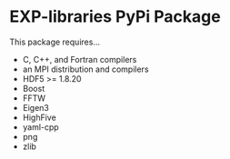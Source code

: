 # EXP-libraries PyPi Package

This package requires...
- C, C++, and Fortran compilers
- an MPI distribution and compilers
- HDF5 >= 1.8.20
- Boost
- FFTW
- Eigen3
- HighFive
- yaml-cpp
- png
- zlib